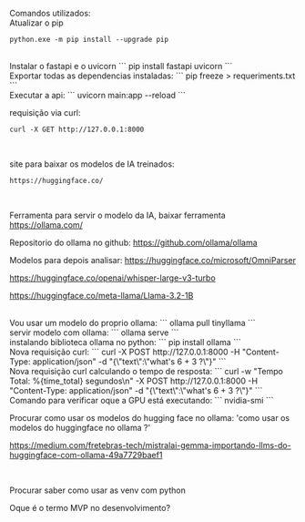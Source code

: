 Comandos utilizados:
<br>
Atualizar o pip
```
python.exe -m pip install --upgrade pip
```
<br>
Instalar o fastapi e o uvicorn
```
pip install fastapi uvicorn
```
<br>
Exportar todas as dependencias instaladas:
```
pip freeze > requeriments.txt
```
<br>
Executar a api:
```
uvicorn main:app --reload
```
<br>

requisição via curl:
```
curl -X GET http://127.0.0.1:8000
```
<br>

site para baixar os modelos de IA treinados:
```
https://huggingface.co/
```
<br>

Ferramenta para servir o modelo da IA, baixar ferramenta
https://ollama.com/

Repositorio do ollama no github:
https://github.com/ollama/ollama
<br>

Modelos para depois analisar:
https://huggingface.co/microsoft/OmniParser

https://huggingface.co/openai/whisper-large-v3-turbo

https://huggingface.co/meta-llama/Llama-3.2-1B

<br>
Vou usar um modelo do proprio ollama: 
```
ollama pull tinyllama
```
<br>
servir modelo com ollama:
```
ollama serve
```
<br>
instalando biblioteca ollama no python:
```
pip install ollama
```
<br>
Nova requisição curl:
```
curl -X POST http://127.0.0.1:8000 -H "Content-Type: application/json" -d "{\"text\":\"what's 6 + 3 ?\"}"
```
<br>
Nova requisição curl calculando o tempo de resposta:
```
curl -w "Tempo Total: %{time_total} segundos\n" -X POST http://127.0.0.1:8000 -H "Content-Type: application/json" -d "{\"text\":\"what's 6 + 3 ?\"}"
```
<br>
Comando para verificar oque a GPU está executando:
```
nvidia-smi 
```
<br>


Procurar como usar os modelos do hugging face no ollama:
'como usar os modelos do huggingface no ollama ?'

https://medium.com/fretebras-tech/mistralai-gemma-importando-llms-do-huggingface-com-ollama-49a7729baef1

<br>

Procurar saber como usar as venv com python

Oque é o termo MVP no desenvolvimento?